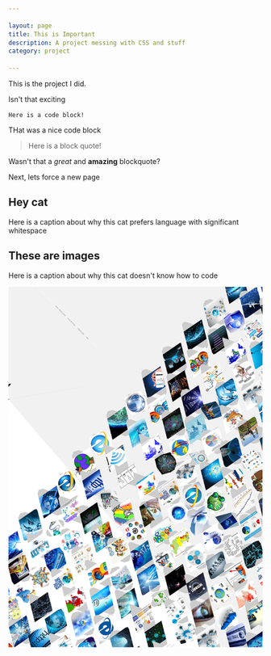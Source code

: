 ```yaml
---

layout: page
title: This is Important
description: A project messing with CSS and stuff
category: project

---
```


This is the project I did.

Isn't that exciting

	Here is a code block!

THat was a nice code block

> Here is a block quote!

Wasn't that a _great_ and __amazing__ blockquote?

Next, lets force a new page

<div class="newpage"></div>

## Hey cat

Here is a caption about why this cat prefers language with significant whitespace

## These are images

Here is a caption about why this cat doesn't know how to code

<img src="Google.jpg" />